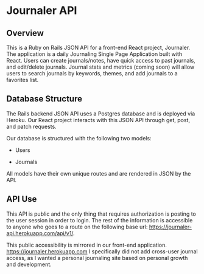 # Journaler API

## Overview

This is a Ruby on Rails JSON API for a front-end React project, Journaler. The
application is a daily Journaling Single Page Application built with React. Users can create journals/notes, have quick access to past journals, and edit/delete journals. Journal stats and metrics (coming soon) will allow users to search journals by keywords, themes, and add journals to a favorites list.

## Database Structure

The Rails backend JSON API uses a Postgres database and is deployed via Heroku.
Our React project interacts with this JSON API through get, post, and patch
requests.

Our database is structured with the following two models:

* Users

* Journals

All models have their own unique routes and are
rendered in JSON by the API.

## API Use

This API is public and the only thing that requires authorization is posting to
the user session in order to login. The rest of the information is accessible to
anyone who goes to a route on the following base url:
https://journaler-api.herokuapp.com/api/v1/.

This public accessibility is mirrored in our front-end application.
https://journaler.herokuapp.com
I specifically did not add cross-user journal access, as I wanted a personal journaling site based on personal growth and development.
